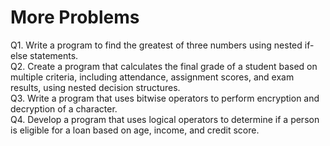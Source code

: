 # More Problems 
Q1. Write a program to find the greatest of three numbers using nested if-else statements.
<br>Q2. Create a program that calculates the final grade of a student based on multiple criteria, including attendance, assignment scores, and exam results, using nested decision structures.
<br>Q3. Write a program that uses bitwise operators to perform encryption and decryption of a character.
<br>Q4. Develop a program that uses logical operators to determine if a person is eligible for a loan based on age, income, and credit score.
